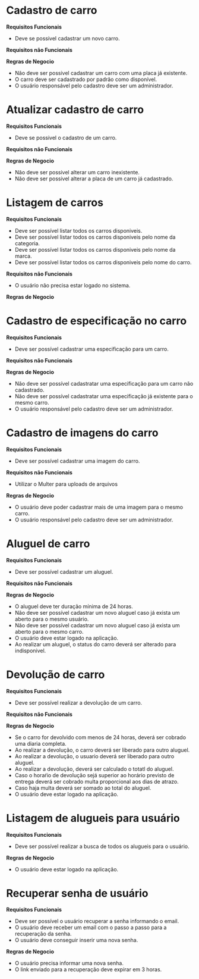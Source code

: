 # Cadastro de carro

**Requisitos Funcionais** </br>
* Deve se possivel cadastrar um novo carro.</br>

**Requisitos não Funcionais** </br>

**Regras de Negocio** </br>
* Não deve ser possivel cadastrar um carro com uma placa já existente.</br>
* O carro deve ser cadastrado por padrão como disponível.</br>
* O usuário responsável pelo cadastro deve ser um administrador.</br>

# Atualizar cadastro de carro

**Requisitos Funcionais** </br>
* Deve se possivel o cadastro de um carro.</br>

**Requisitos não Funcionais** </br>

**Regras de Negocio** </br>
* Não deve ser possivel alterar um carro inexistente.</br>
* Não deve ser possivel alterar a placa de um carro já cadastrado.</br>

# Listagem de carros

**Requisitos Funcionais** </br>
* Deve ser possível listar todos os carros disponiveis.</br>
* Deve ser possível listar todos os carros disponiveis pelo nome da categoria.</br>
* Deve ser possível listar todos os carros disponiveis pelo nome da marca.</br>
* Deve ser possível listar todos os carros disponiveis pelo nome do carro.</br>

**Requisitos não Funcionais** </br>
* O usuário não precisa estar logado no sistema.</br>

**Regras de Negocio** </br>

# Cadastro de especificação no carro

**Requisitos Funcionais** </br>
* Deve ser possível cadastrar uma especificação para um carro.</br>

**Requisitos não Funcionais** </br>

**Regras de Negocio** </br>
* Não deve ser possível cadastratar uma especificação para um carro não cadastrado.</br>
* Não deve ser possível cadastratar uma especificação já existente para o mesmo carro.</br>
* O usuário responsável pelo cadastro deve ser um administrador.</br>

# Cadastro de imagens do carro

**Requisitos Funcionais** </br>
* Deve ser possível cadastrar uma imagem do carro.</br>

**Requisitos não Funcionais** </br>
* Utilizar o Multer para uploads de arquivos

**Regras de Negocio** </br>
* O usuário deve poder cadastrar mais de uma imagem para o mesmo carro.</br>
* O usuário responsável pelo cadastro deve ser um administrador.</br>

# Aluguel de carro

**Requisitos Funcionais** </br>
* Deve ser possível cadastrar um aluguel.</br>

**Requisitos não Funcionais** </br>

**Regras de Negocio** </br>
* O aluguel deve ter duração mínima de 24 horas.</br>
* Não deve ser possível cadastrar um novo aluguel caso já exista um aberto para o mesmo usuário.</br>
* Não deve ser possível cadastrar um novo aluguel caso já exista um aberto para o mesmo carro.</br>
* O usuário deve estar logado na aplicação.</br>
* Ao realizar um aluguel, o status do carro deverá ser alterado para indisponivel.</br>
# Devolução de carro

**Requisitos Funcionais** </br>
* Deve ser possível realizar a devolução de um carro.</br>

**Requisitos não Funcionais** </br>

**Regras de Negocio** </br>
* Se o carro for devolvido com menos de 24 horas, deverá ser cobrado uma diaria completa.</br>
* Ao realizar a devolução, o carro deverá ser liberado para outro aluguel.</br>
* Ao realizar a devolução, o usuario deverá ser liberado para outro aluguel.</br>
* Ao realizar a devolução, deverá ser calculado o totatl do aluguel.</br>
* Caso o horaŕio de devolução sejá superior ao horário previsto de entrega deverá ser cobrado multa proporcional aos dias de atrazo.</br>
* Caso haja multa deverá ser somado ao total do aluguel.</br>
* O usuário deve estar logado na aplicação.</br>
# Listagem de alugueis para usuário

**Requisitos Funcionais** </br>
* Deve ser possível realizar a busca de todos os alugueis para o usuário.</br>

**Regras de Negocio** </br>
* O usuário deve estar logado na aplicação.</br>
# Recuperar senha de usuário

**Requisitos Funcionais** </br>
* Deve ser possível o usuário recuperar a senha informando o email.</br>
* O usuário deve receber um email com o passo a passo para a recuperação da senha.</br>
* O usuário deve conseguir inserir uma nova senha.</br>

**Regras de Negocio** </br>
* O usuário precisa informar uma nova senha.</br>
* O link enviado para a recuperação deve expirar em 3 horas.</br>




